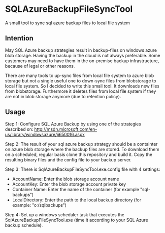 SQLAzureBackupFileSyncTool
==========================

A small tool to sync sql azure backup files to local file system

Intention
---------
May SQL Azure backup strategies result in backup-files on windows azure blob storage. Having the backup in the cloud is not always preferable. Some customers may need to have them in the on-premise backup infrastructure, because of legal or other reasons.

There are many tools to up-sync files from local file system to azure blob storage but not a single useful one to down-sync files from blobstorage to local file system. So I decided to write this small tool. It downloads new files from blobstorage. Furthermore it deletes files from local file system if they are not in blob storage anymore (due to retention policy).


Usage
-----

Step 1:
Configure SQL Azure Backup by using one of the strategies described on:
http://msdn.microsoft.com/en-us/library/windowsazure/jj650016.aspx

Step 2:
The result of your sql azure backup strategy should be a containter on azure blob storage where the backup files are stored. To download them on a scheduled, regular basis clone this repository and build it.
Copy the resulting binary files and the config file to your backup server. 

Step 3:
There is SqlAzureBackupFileSyncTool.exe.config file with 4 settings:
* AccountName: Enter the blob storage account name
* AccountKey: Enter the blob storage account private key
* Container Name: Enter the name of the container (for example "sql-backups")
* LocalDirectory: Enter the path to the local backup directory (for example: "o:/sqlbackups")

Step 4:
Set up a windows scheduler task that executes the SqlAzureBackupFileSyncTool.exe (time it according to your SQL Azure backup schedule).




